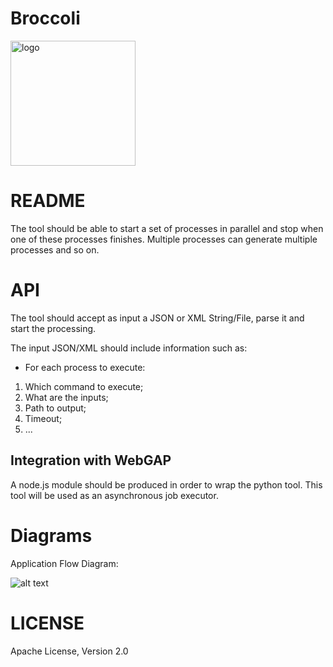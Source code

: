 # Broccoli

<img src="https://github.com/mcmartins/parallel-jobs/blob/master/docs/broccoli.png" alt="logo" width="200px" height="200px">

# README

The tool should be able to start a set of processes in parallel and stop when one of these processes finishes.
Multiple processes can generate multiple processes and so on.

# API

The tool should accept as input a JSON or XML String/File, parse it and start the processing.

The input JSON/XML should include information such as:

* For each process to execute:
 1. Which command to execute;
 2. What are the inputs;
 3. Path to output;
 4. Timeout;
 5. ...

## Integration with WebGAP

A node.js module should be produced in order to wrap the python tool. This tool will be used as an asynchronous job executor.

# Diagrams

Application Flow Diagram:

![alt text](https://github.com/mcmartins/parallel-jobs/blob/master/docs/flow.png)

# LICENSE

Apache License, Version 2.0
